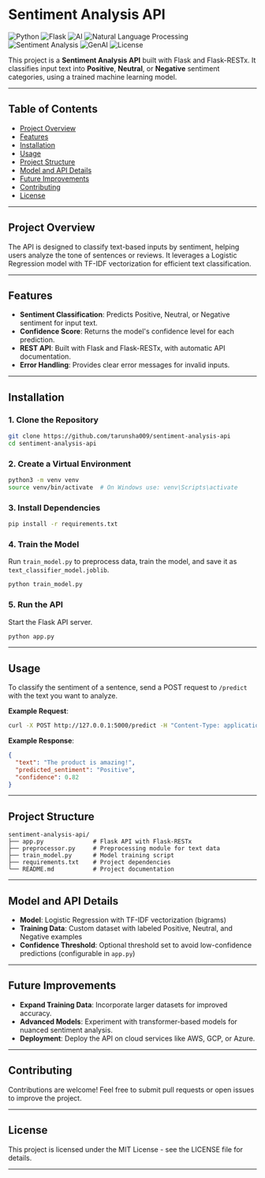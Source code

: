 # Sentiment Analysis API

![Python](https://img.shields.io/badge/Python-3.12%2B-blue)
![Flask](https://img.shields.io/badge/Framework-Flask-green)
![AI](https://img.shields.io/badge/Machine%20Learning-AI-yellow)
![Natural Language Processing](https://img.shields.io/badge/NLP-Natural%20Language%20Processing-orange)
![Sentiment Analysis](https://img.shields.io/badge/Sentiment%20Analysis-Project-lightblue)
![GenAI](https://img.shields.io/badge/Generative%20AI-GenAI-blueviolet)
![License](https://img.shields.io/badge/License-MIT-blue)



This project is a **Sentiment Analysis API** built with Flask and Flask-RESTx. It classifies input text into **Positive**, **Neutral**, or **Negative** sentiment categories, using a trained machine learning model.

---

## Table of Contents

- [Project Overview](#project-overview)
- [Features](#features)
- [Installation](#installation)
- [Usage](#usage)
- [Project Structure](#project-structure)
- [Model and API Details](#model-and-api-details)
- [Future Improvements](#future-improvements)
- [Contributing](#contributing)
- [License](#license)

---

## Project Overview

The API is designed to classify text-based inputs by sentiment, helping users analyze the tone of sentences or reviews. It leverages a Logistic Regression model with TF-IDF vectorization for efficient text classification.

---

## Features

- **Sentiment Classification**: Predicts Positive, Neutral, or Negative sentiment for input text.
- **Confidence Score**: Returns the model's confidence level for each prediction.
- **REST API**: Built with Flask and Flask-RESTx, with automatic API documentation.
- **Error Handling**: Provides clear error messages for invalid inputs.

---

## Installation

### 1. Clone the Repository
   ```bash
   git clone https://github.com/tarunsha009/sentiment-analysis-api
   cd sentiment-analysis-api
   ```

### 2. Create a Virtual Environment
   ```bash
   python3 -m venv venv
   source venv/bin/activate  # On Windows use: venv\Scripts\activate
   ```

### 3. Install Dependencies
   ```bash
   pip install -r requirements.txt
   ```

### 4. Train the Model
   Run `train_model.py` to preprocess data, train the model, and save it as `text_classifier_model.joblib`.
   ```bash
   python train_model.py
   ```

### 5. Run the API
   Start the Flask API server.
   ```bash
   python app.py
   ```

---

## Usage

To classify the sentiment of a sentence, send a POST request to `/predict` with the text you want to analyze. 

**Example Request**:
```bash
curl -X POST http://127.0.0.1:5000/predict -H "Content-Type: application/json" -d '{"text": "The product is amazing!"}'
```

**Example Response**:
```json
{
  "text": "The product is amazing!",
  "predicted_sentiment": "Positive",
  "confidence": 0.82
}
```

---

## Project Structure

```
sentiment-analysis-api/
├── app.py              # Flask API with Flask-RESTx
├── preprocessor.py     # Preprocessing module for text data
├── train_model.py      # Model training script
├── requirements.txt    # Project dependencies
└── README.md           # Project documentation
```

---

## Model and API Details

- **Model**: Logistic Regression with TF-IDF vectorization (bigrams)
- **Training Data**: Custom dataset with labeled Positive, Neutral, and Negative examples
- **Confidence Threshold**: Optional threshold set to avoid low-confidence predictions (configurable in `app.py`)

---

## Future Improvements

- **Expand Training Data**: Incorporate larger datasets for improved accuracy.
- **Advanced Models**: Experiment with transformer-based models for nuanced sentiment analysis.
- **Deployment**: Deploy the API on cloud services like AWS, GCP, or Azure.

---

## Contributing

Contributions are welcome! Feel free to submit pull requests or open issues to improve the project.

---

## License

This project is licensed under the MIT License - see the LICENSE file for details.

---
